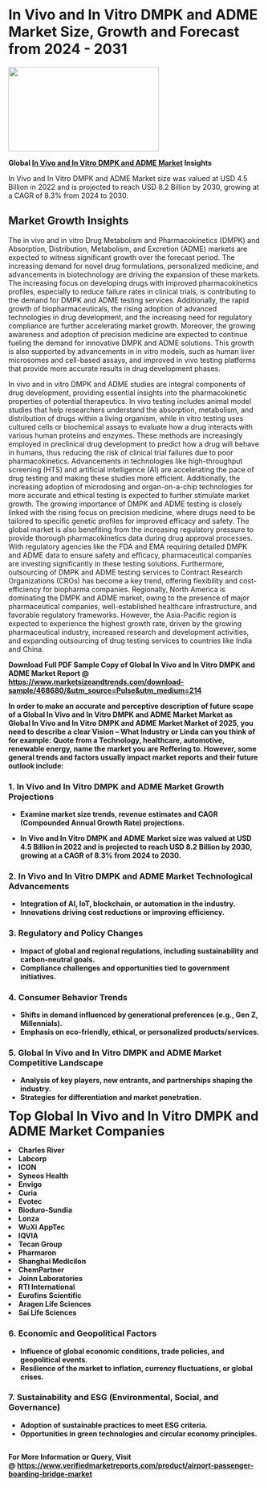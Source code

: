 <H1>In Vivo and In Vitro DMPK and ADME Market Size, Growth and Forecast from 2024 - 2031</H1><img class="aligncenter size-medium wp-image-584254" src="https://thirdeyenews.in/wp-content/uploads/2024/09/Global-Market-Research-300x168.jpeg" alt="" width="300" height="168" /><p><strong>Global&nbsp;<a href="https://www.marketsizeandtrends.com/download-sample/468680/&amp;utm_source=Pulse&amp;utm_medium=214">In Vivo and In Vitro DMPK and ADME Market</a> Insights</strong></p><p>In Vivo and In Vitro DMPK and ADME Market size was valued at USD 4.5 Billion in 2022 and is projected to reach USD 8.2 Billion by 2030, growing at a CAGR of 8.3% from 2024 to 2030.</p><p><h2>Market Growth Insights</h2> <p>The in vivo and in vitro Drug Metabolism and Pharmacokinetics (DMPK) and Absorption, Distribution, Metabolism, and Excretion (ADME) markets are expected to witness significant growth over the forecast period. The increasing demand for novel drug formulations, personalized medicine, and advancements in biotechnology are driving the expansion of these markets. The increasing focus on developing drugs with improved pharmacokinetics profiles, especially to reduce failure rates in clinical trials, is contributing to the demand for DMPK and ADME testing services. Additionally, the rapid growth of biopharmaceuticals, the rising adoption of advanced technologies in drug development, and the increasing need for regulatory compliance are further accelerating market growth. Moreover, the growing awareness and adoption of precision medicine are expected to continue fueling the demand for innovative DMPK and ADME solutions. This growth is also supported by advancements in in vitro models, such as human liver microsomes and cell-based assays, and improved in vivo testing platforms that provide more accurate results in drug development phases.</p> <p><strong></strong></p> <p>In vivo and in vitro DMPK and ADME studies are integral components of drug development, providing essential insights into the pharmacokinetic properties of potential therapeutics. In vivo testing includes animal model studies that help researchers understand the absorption, metabolism, and distribution of drugs within a living organism, while in vitro testing uses cultured cells or biochemical assays to evaluate how a drug interacts with various human proteins and enzymes. These methods are increasingly employed in preclinical drug development to predict how a drug will behave in humans, thus reducing the risk of clinical trial failures due to poor pharmacokinetics. Advancements in technologies like high-throughput screening (HTS) and artificial intelligence (AI) are accelerating the pace of drug testing and making these studies more efficient. Additionally, the increasing adoption of microdosing and organ-on-a-chip technologies for more accurate and ethical testing is expected to further stimulate market growth. The growing importance of DMPK and ADME testing is closely linked with the rising focus on precision medicine, where drugs need to be tailored to specific genetic profiles for improved efficacy and safety. The global market is also benefiting from the increasing regulatory pressure to provide thorough pharmacokinetics data during drug approval processes. With regulatory agencies like the FDA and EMA requiring detailed DMPK and ADME data to ensure safety and efficacy, pharmaceutical companies are investing significantly in these testing solutions. Furthermore, outsourcing of DMPK and ADME testing services to Contract Research Organizations (CROs) has become a key trend, offering flexibility and cost-efficiency for biopharma companies. Regionally, North America is dominating the DMPK and ADME market, owing to the presence of major pharmaceutical companies, well-established healthcare infrastructure, and favorable regulatory frameworks. However, the Asia-Pacific region is expected to experience the highest growth rate, driven by the growing pharmaceutical industry, increased research and development activities, and expanding outsourcing of drug testing services to countries like India and China.</p> <p><strong></p><p><span class=""><strong>Download Full PDF Sample Copy of Global In Vivo and In Vitro DMPK and ADME Market Report</strong> @ <a href="https://www.marketsizeandtrends.com/download-sample/468680/&amp;utm_source=Pulse&amp;utm_medium=214" target="_blank">https://www.marketsizeandtrends.com/download-sample/468680/&amp;utm_source=Pulse&amp;utm_medium=214</a></span></p><p>In order to make an accurate and perceptive description of future scope of a Global&nbsp;In Vivo and In Vitro DMPK and ADME Market Market as Global&nbsp;In Vivo and In Vitro DMPK and ADME Market Market of 2025, you need to describe a clear Vision &ndash; What Industry or Linda can you think of for example: Quote from a Technology, healthcare, automotive, renewable energy, name the market you are Reffering to. However, some general trends and factors usually impact market reports and their future outlook include:</p><h3>1.&nbsp;<strong>In Vivo and In Vitro DMPK and ADME Market Growth Projections</strong></h3><ul><li>Examine market size trends, revenue estimates and CAGR (Compounded Annual Growth Rate) projections.</li><li><p>In Vivo and In Vitro DMPK and ADME Market size was valued at USD 4.5 Billion in 2022 and is projected to reach USD 8.2 Billion by 2030, growing at a CAGR of 8.3% from 2024 to 2030.</p></li></ul><h3>2.&nbsp;<strong>In Vivo and In Vitro DMPK and ADME Market Technological Advancements</strong></h3><ul><li>Integration of AI, IoT, blockchain, or automation in the industry.</li><li>Innovations driving cost reductions or improving efficiency.</li></ul><h3>3.&nbsp;<strong>Regulatory and Policy Changes</strong></h3><ul><li>Impact of global and regional regulations, including sustainability and carbon-neutral goals.</li><li>Compliance challenges and opportunities tied to government initiatives.</li></ul><h3>4.&nbsp;<strong>Consumer Behavior Trends</strong></h3><ul><li>Shifts in demand influenced by generational preferences (e.g., Gen Z, Millennials).</li><li>Emphasis on eco-friendly, ethical, or personalized products/services.</li></ul><h3>5.&nbsp;<strong>Global In Vivo and In Vitro DMPK and ADME Market Competitive Landscape</strong></h3><ul><li>Analysis of key players, new entrants, and partnerships shaping the industry.</li><li>Strategies for differentiation and market penetration.</li></ul><p data-pm-slice="1 1 []"><span style="color: inherit; font-family: inherit; font-size: 25px;">Top Global In Vivo and In Vitro DMPK and ADME Market Companies</span></p><div class="" data-test-id=""><p><li>Charles River</li><li> Labcorp</li><li> ICON</li><li> Syneos Health</li><li> Envigo</li><li> Curia</li><li> Evotec</li><li> Bioduro-Sundia</li><li> Lonza</li><li> WuXi AppTec</li><li> IQVIA</li><li> Tecan Group</li><li> Pharmaron</li><li> Shanghai Medicilon</li><li> ChemPartner</li><li> Joinn Laboratories</li><li> RTI International</li><li> Eurofins Scientific</li><li> Aragen Life Sciences</li><li> Sai Life Sciences</li></p></div><h3>6.&nbsp;<strong>Economic and Geopolitical Factors</strong></h3><ul><li>Influence of global economic conditions, trade policies, and geopolitical events.</li><li>Resilience of the market to inflation, currency fluctuations, or global crises.</li></ul><h3>7.&nbsp;<strong>Sustainability and ESG (Environmental, Social, and Governance)</strong></h3><ul><li>Adoption of sustainable practices to meet ESG criteria.</li><li>Opportunities in green technologies and circular economy principles.</li></ul><h2><strong style="font-size: 14px;">For More Information or Query, Visit @&nbsp;</strong><a style="background-color: #ffffff; font-size: 14px;" href="https://www.marketsizeandtrends.com/report/in-vivo-and-in-vitro-dmpk-and-adme-market/" target="_blank">https://www.verifiedmarketreports.com/product/airport-passenger-boarding-bridge-market</a></h2>
